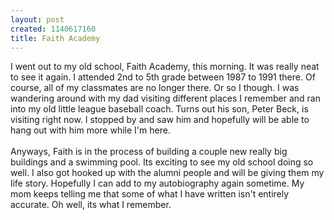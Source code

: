 ```yaml
--- 
layout: post
created: 1140617160
title: Faith Academy
---
```

I went out to my old school, Faith Academy, this morning.  It was really neat to see it again.  I attended 2nd to 5th grade between 1987 to 1991 there.  Of course, all of my classmates are no longer there.  Or so I though.  I was wandering around with my dad visiting different places I remember and ran into my old little league baseball coach.  Turns out his son, Peter Beck, is visiting right now.  I stopped by and saw him and hopefully will be able to hang out with him more while I'm here.<br /><br />Anyways, Faith is in the process of building a couple new really big buildings and a swimming pool.  Its exciting to see my old school doing so well.  I also got hooked up with the alumni people and will be giving them my life story.  Hopefully I can add to my autobiography again sometime.  My mom keeps telling me that some of what I have written isn't entirely accurate.  Oh well, its what I remember.
